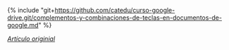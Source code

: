 {% include "git+https://github.com/catedu/curso-google-drive.git/complementos-y-combinaciones-de-teclas-en-documentos-de-google.md" %}

[_Artículo originial_](https://catedu.gitbooks.io/trabajo-colaborativo-con-google-drive/content/complementos-y-combinaciones-de-teclas-en-documentos-de-google.html)